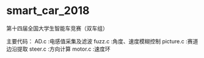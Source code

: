 # smart_car_2018
第十四届全国大学生智能车竞赛（双车组）

主要代码：
  AD.c :电感值采集及滤波
  fuzz.c :角度、速度模糊控制
  picture.c :赛道边沿提取
  steer.c :方向计算
  motor.c :速度环
